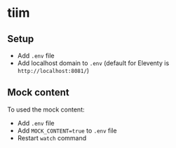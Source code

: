 # tiim

## Setup

- Add `.env` file
- Add localhost domain to `.env` (default for Eleventy is `http://localhost:8081/`)

## Mock content

To used the mock content:

- Add `.env` file
- Add `MOCK_CONTENT=true` to `.env` file
- Restart `watch` command
